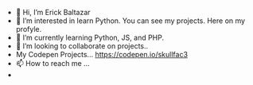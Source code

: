 - 👋 Hi, I’m Erick Baltazar
- 👀 I’m interested in learn Python. You can see my projects. Here on my profyle.
- 🌱 I’m currently learning Python, JS, and PHP.
- 💞️ I’m looking to collaborate on projects..
-    My Codepen Projects... https://codepen.io/skullfac3
- 📫 How to reach me ...
- 

<!---
Skullfac3/Skullfac3 is a ✨ special ✨ repository because its `README.md` (this file) appears on your GitHub profile.
You can click the Preview link to take a look at your changes.
--->
